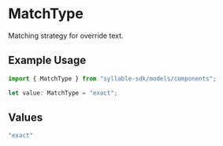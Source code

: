 # MatchType

Matching strategy for override text.

## Example Usage

```typescript
import { MatchType } from "syllable-sdk/models/components";

let value: MatchType = "exact";
```

## Values

```typescript
"exact"
```